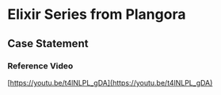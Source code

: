 # Elixir Series from Plangora

## Case Statement

### Reference Video
[https://youtu.be/t4lNLPL_gDA](https://youtu.be/t4lNLPL_gDA)